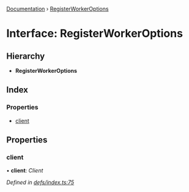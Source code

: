 [Documentation](../README.md) › [RegisterWorkerOptions](registerworkeroptions.md)

# Interface: RegisterWorkerOptions

## Hierarchy

* **RegisterWorkerOptions**

## Index

### Properties

* [client](registerworkeroptions.md#client)

## Properties

###  client

• **client**: *Client*

*Defined in [defs/index.ts:75](https://github.com/badbatch/graphql-box/blob/b9b0d99/packages/worker-client/src/defs/index.ts#L75)*
